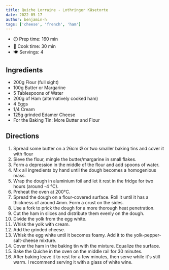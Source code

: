 ```yaml
---
title: Quiche Lorraine - Lothringer Käsetorte
date: 2022-05-17
author: benjamin-h
tags: ['cheese', 'french', 'ham']
---
```


- ⏲️ Prep time: 160 min
- 🍳 Cook time: 30 min
- 🍽️ Servings: 4

## Ingredients

- 200g Flour (full sight)
- 100g Butter or Margarine
- 5 Tablespoons of Water
- 200g of Ham (alternatively cooked ham)
- 4 Eggs
- 1/4 Cream
- 125g grinded Edamer Cheese
- For the Baking Tin: More Butter and Flour

##  Directions

1. Spread some butter on a 26cm Ø or two smaller baking tins and cover it with flour
2. Sieve the flour, mingle the butter/margarine in small flakes.
4. Form a depression in the middle of the flour and add spoons of water.
5. Mix all ingredients by hand until the dough becomes a homogenious mass.
6. Wrap the dough in aluminium foil and let it rest in the fridge for two hours (around -4 °C).
7. Preheat the oven at 200°C.
8. Spread the dough on a flour-covered surface. Roll it until it has a thickness of around 4mm. Form a crust on the sides.
9. Use a fork to prick the dough for a more thorough heat penetration.
10. Cut the ham in slices and distribute them evenly on the dough.
11. Divide the yolk from the egg white.
12. Whisk the yolk with cream.
13. Add the grinded cheese.
14. Whisk the egg white until it becomes foamy. Add it to the yolk-pepper-salt-cheese mixture.
15. Cover the ham in the baking tin with the mixture. Equalize the surface.
16. Bake the Quiche in the oven on the middle rail for 30 minutes.
17. After baking leave it to rest for a few minutes, then serve while it's still warm.
I recommend serving it with a glass of white wine.
